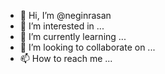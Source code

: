 - 👋 Hi, I’m @neginrasan
- 👀 I’m interested in ...
- 🌱 I’m currently learning ...
- 💞️ I’m looking to collaborate on ...
- 📫 How to reach me ...

<!---
neginrasan/neginrasan is a ✨ special ✨ repository because its `README.md` (this file) appears on your GitHub profile.
You can click the Preview link to take a look at your changes.
--->
